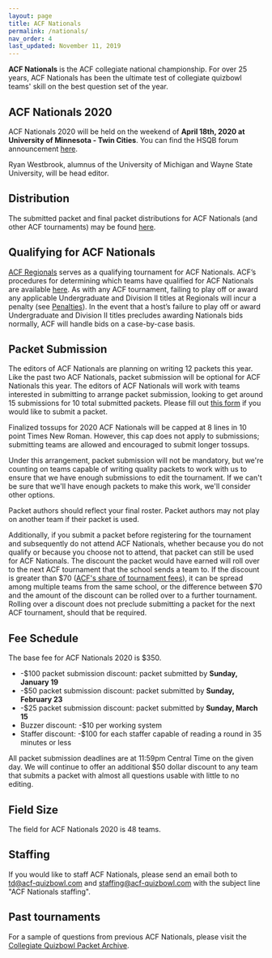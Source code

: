 ```yaml
---
layout: page
title: ACF Nationals
permalink: /nationals/
nav_order: 4
last_updated: November 11, 2019
---
```


**ACF Nationals** is the ACF collegiate national championship. For over 25 years, ACF Nationals has been the ultimate test of collegiate quizbowl teams' skill on the best question set of the year.


## ACF Nationals 2020
ACF Nationals 2020 will be held on the weekend of **April 18th, 2020 at University of Minnesota - Twin Cities**. You can find the HSQB forum announcement [here](https://hsquizbowl.org/forums/viewtopic.php?f=8&t=23261).

Ryan Westbrook, alumnus of the University of Michigan and Wayne State University, will be head editor.

## Distribution

The submitted packet and final packet distributions for ACF Nationals (and other ACF tournaments) may be found [here](/distribution).

## Qualifying for ACF Nationals
[ACF Regionals](/regionals) serves as a qualifying tournament for ACF Nationals. ACF’s procedures for determining which teams have qualified for ACF Nationals are available [here](/nationals-qualification). As with any ACF tournament, failing to play off or award any applicable Undergraduate and Division II titles at Regionals will incur a penalty (see [Penalties](/hosting-guidelines/#penalties-for-egregious-hosting-violations)). In the event that a host’s failure to play off or award Undergraduate and Division II titles precludes awarding Nationals bids normally, ACF will handle bids on a case-by-case basis.

## Packet Submission
The editors of ACF Nationals are planning on writing 12 packets this year. Like the past two ACF Nationals, packet submission will be optional for ACF Nationals this year. The editors of ACF Nationals will work with teams interested in submitting to arrange packet submission, looking to get around 15 submissions for 10 total submitted packets. Please fill out [this form](https://forms.gle/TZ8SxgN3ycKFDALt7) if you would like to submit a packet.

Finalized tossups for 2020 ACF Nationals will be capped at 8 lines in 10 point Times New Roman. However, this cap does not apply to submissions; submitting teams are allowed and encouraged to submit longer tossups.

Under this arrangement, packet submission will not be mandatory, but we're counting on teams capable of writing quality packets to work with us to ensure that we have enough submissions to edit the tournament. If we can't be sure that we'll have enough packets to make this work, we'll consider other options.

Packet authors should reflect your final roster. Packet authors may not play on another team if their packet is used.

Additionally, if you submit a packet before registering for the tournament and subsequently do not attend ACF Nationals, whether because you do not qualify or because you choose not to attend, that packet can still be used for ACF Nationals. The discount the packet would have earned will roll over to the next ACF tournament that the school sends a team to. If the discount is greater than $70 ([ACF's share of tournament fees](/hosting-guidelines/#financial-breakdown-between-hosts-and-acf)), it can be spread among multiple teams from the same school, or the difference between $70 and the amount of the discount can be rolled over to a further tournament. Rolling over a discount does not preclude submitting a packet for the next ACF tournament, should that be required.

## Fee Schedule
The base fee for ACF Nationals 2020 is $350.

- -$100 packet submission discount: packet submitted by **Sunday, January 19**
- -$50 packet submission discount: packet submitted by **Sunday, February 23**
- -$25 packet submission discount: packet submitted by **Sunday, March 15**
- Buzzer discount: -$10 per working system
- Staffer discount: -$100 for each staffer capable of reading a round in 35 minutes or less

All packet submission deadlines are at 11:59pm Central Time on the given day. We will continue to offer an additional $50 dollar discount to any team that submits a packet with almost all questions usable with little to no editing.

## Field Size
The field for ACF Nationals 2020 is 48 teams.

## Staffing
If you would like to staff ACF Nationals, please send an email both to [td@acf-quizbowl.com](mailto:td@acf-quizbowl.com) and [staffing@acf-quizbowl.com](mailto:staffing@acf-quizbowl.com) with the subject line "ACF Nationals staffing".

## Past tournaments
For a sample of questions from previous ACF Nationals, please visit the [Collegiate Quizbowl Packet Archive](http://hsquizbowl.org/db/questionsets/search/?name=ACF+Nationals&col=1&season=&archived=y).


